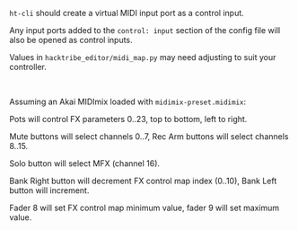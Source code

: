 
`ht-cli` should create a virtual MIDI input port as a control input.

Any input ports added to the `control: input` section of the config file will also be opened as control inputs.

Values in `hacktribe_editor/midi_map.py` may need adjusting to suit your controller.

<br/>

Assuming an Akai MIDImix loaded with `midimix-preset.midimix`: 

Pots will control FX parameters 0..23, top to bottom, left to right.

Mute buttons will select channels 0..7, Rec Arm buttons will select channels 8..15.

Solo button will select MFX (channel 16).

Bank Right button will decrement FX control map index (0..10), Bank Left button will increment.

Fader 8 will set FX control map minimum value, fader 9 will set maximum value.

